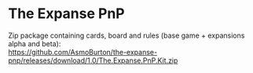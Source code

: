 # The Expanse PnP

Zip package containing cards, board and rules (base game + expansions alpha and beta):  
https://github.com/AsmoBurton/the-expanse-pnp/releases/download/1.0/The.Expanse.PnP.Kit.zip
